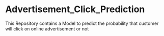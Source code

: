 # Advertisement_Click_Prediction
This Repository contains a Model to predict the probability that customer will click on online advertisement or not 
